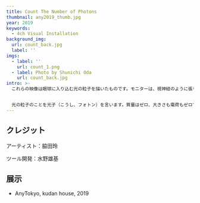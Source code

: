 ```yaml
---
title: Count The Number of Photons
thumbnail: any2019_thumb.jpg
year: 2019
keywords:
  - 4ch Visual Installation
background_img:
  url: count_back.jpg
  label: ''
imgs:
  - label: ''
    url: count_1.png
  - label: Photo by Shunichi Oda
    url: count_back.jpg
intro: >-
  これらの映像は眼球に入り込む光の粒子を描いたものです。モニターは、視神経のように張り巡らされたケーブルを通して、脳のメタファであるPCに接続されます。


  光の粒子のことを光子（こうし、フォトン）を言います。質量はゼロ、大きさも電荷もゼロです。映画館と同程度の暗い部屋でさえ、あなたの指先にはたった1秒間に4000億個のフォトンが降り注いでいます。日光の下ではその数は10万倍になります。膨大な数のフォトンが大地、床、壁、樹木、人にぶつかり、膨大な数の反射をし続けることで、我々の「見る」は成立しているのです。太陽から1億5000万キロの旅路を経て、次々に新たなフォトンが地上に到着し、インタラクションを続けていく。そのような空間に我々の身体は浸されています。その一部が眼球に到着し、レンズの役割を果たす水晶体を通して、網膜に当たり、その衝突エネルギーが電気エネルギーに変換され、視神経を伝達していきます。目の前を飛び交う光子の数を想像してみてください。
---
```




## クレジット

アーティスト：脇田玲 

ツール開発：水野雄基

## 展示

- AnyTokyo, kudan house, 2019
